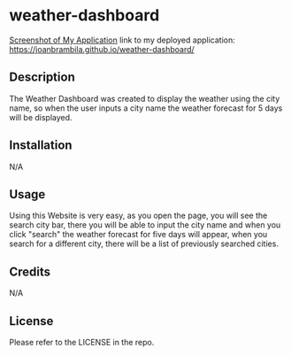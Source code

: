 # weather-dashboard
[Screenshot of My Application](./site.png)
link to my deployed application: https://joanbrambila.github.io/weather-dashboard/

## Description

The Weather Dashboard was created to display the weather using the city name, so when the user inputs a city name the weather forecast for 5 days will be displayed.

## Installation

N/A

## Usage

Using this Website is very easy, as you open the page, you will see the search city bar, there you will be able to input the city name and when you click "search"  the weather forecast for five days will appear, when you search for a different city, there will be a list of previously searched cities.

## Credits

N/A

## License

Please refer to the LICENSE in the repo.